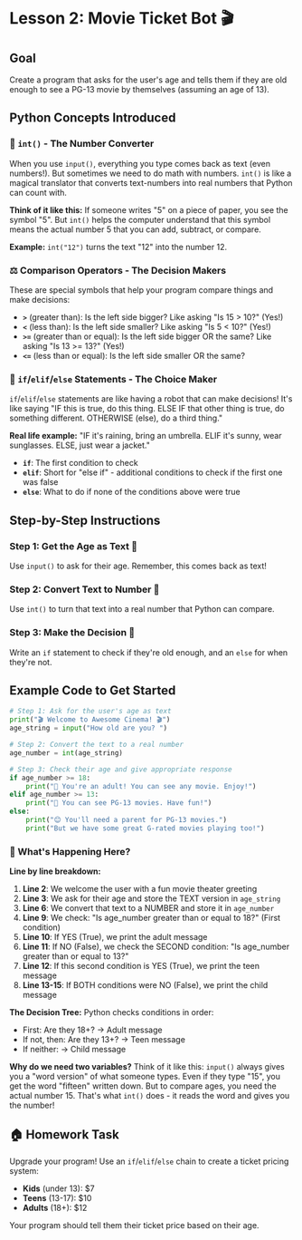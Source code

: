 # Lesson 2: Movie Ticket Bot 🎬

## Goal
Create a program that asks for the user's age and tells them if they are old enough to see a PG-13 movie by themselves (assuming an age of 13).

## Python Concepts Introduced

### 🔢 **`int()`** - The Number Converter
When you use `input()`, everything you type comes back as text (even numbers!). But sometimes we need to do math with numbers. `int()` is like a magical translator that converts text-numbers into real numbers that Python can count with.

**Think of it like this:** If someone writes "5" on a piece of paper, you see the symbol "5". But `int()` helps the computer understand that this symbol means the actual number 5 that you can add, subtract, or compare.

**Example:** `int("12")` turns the text "12" into the number 12.

### ⚖️ **Comparison Operators** - The Decision Makers
These are special symbols that help your program compare things and make decisions:
- **`>`** (greater than): Is the left side bigger? Like asking "Is 15 > 10?" (Yes!)
- **`<`** (less than): Is the left side smaller? Like asking "Is 5 < 10?" (Yes!)
- **`>=`** (greater than or equal): Is the left side bigger OR the same? Like asking "Is 13 >= 13?" (Yes!)
- **`<=`** (less than or equal): Is the left side smaller OR the same?

### 🤔 **`if`/`elif`/`else` Statements** - The Choice Maker
`if`/`elif`/`else` statements are like having a robot that can make decisions! It's like saying "IF this is true, do this thing. ELSE IF that other thing is true, do something different. OTHERWISE (else), do a third thing."

**Real life example:** "IF it's raining, bring an umbrella. ELIF it's sunny, wear sunglasses. ELSE, just wear a jacket."

- **`if`**: The first condition to check
- **`elif`**: Short for "else if" - additional conditions to check if the first one was false
- **`else`**: What to do if none of the conditions above were true

## Step-by-Step Instructions

### Step 1: Get the Age as Text 📝
Use `input()` to ask for their age. Remember, this comes back as text!

### Step 2: Convert Text to Number 🔄
Use `int()` to turn that text into a real number that Python can compare.

### Step 3: Make the Decision 🤖
Write an `if` statement to check if they're old enough, and an `else` for when they're not.

## Example Code to Get Started

```python
# Step 1: Ask for the user's age as text
print("🎬 Welcome to Awesome Cinema! 🎬")
age_string = input("How old are you? ")

# Step 2: Convert the text to a real number
age_number = int(age_string)

# Step 3: Check their age and give appropriate response
if age_number >= 18:
    print("🎉 You're an adult! You can see any movie. Enjoy!")
elif age_number >= 13:
    print("🎉 You can see PG-13 movies. Have fun!")
else:
    print("😊 You'll need a parent for PG-13 movies.")
    print("But we have some great G-rated movies playing too!")
```

### 🤔 What's Happening Here?

**Line by line breakdown:**

1. **Line 2**: We welcome the user with a fun movie theater greeting
2. **Line 3**: We ask for their age and store the TEXT version in `age_string`
3. **Line 6**: We convert that text to a NUMBER and store it in `age_number`
4. **Line 9**: We check: "Is age_number greater than or equal to 18?" (First condition)
5. **Line 10**: If YES (True), we print the adult message
6. **Line 11**: If NO (False), we check the SECOND condition: "Is age_number greater than or equal to 13?"
7. **Line 12**: If this second condition is YES (True), we print the teen message
8. **Line 13-15**: If BOTH conditions were NO (False), we print the child message

**The Decision Tree:** Python checks conditions in order:
- First: Are they 18+? → Adult message
- If not, then: Are they 13+? → Teen message
- If neither: → Child message

**Why do we need two variables?** Think of it like this: `input()` always gives you a "word version" of what someone types. Even if they type "15", you get the word "fifteen" written down. But to compare ages, you need the actual number 15. That's what `int()` does - it reads the word and gives you the number!

## 🏠 Homework Task

Upgrade your program! Use an `if`/`elif`/`else` chain to create a ticket pricing system:

- **Kids** (under 13): $7
- **Teens** (13-17): $10
- **Adults** (18+): $12

Your program should tell them their ticket price based on their age.
